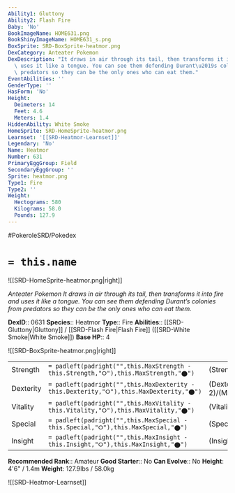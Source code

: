 ```yaml
---
Ability1: Gluttony
Ability2: Flash Fire
Baby: 'No'
BookImageName: HOME631.png
BookShinyImageName: HOME631_s.png
BoxSprite: SRD-BoxSprite-heatmor.png
DexCategory: Anteater Pokemon
DexDescription: "It draws in air through its tail, then transforms it into fire and\
  \ uses it like a tongue. You can see them defending Durant\u2019s colonies from\
  \ predators so they can be the only ones who can eat them."
EventAbilities: ''
GenderType: ''
HasForm: 'No'
Height:
  Deimeters: 14
  Feet: 4.6
  Meters: 1.4
HiddenAbility: White Smoke
HomeSprite: SRD-HomeSprite-heatmor.png
Learnset: '[[SRD-Heatmor-Learnset]]'
Legendary: 'No'
Name: Heatmor
Number: 631
PrimaryEggGroup: Field
SecondaryEggGroup: ''
Sprite: heatmor.png
Type1: Fire
Type2: ''
Weight:
  Hectograms: 580
  Kilograms: 58.0
  Pounds: 127.9
---
```


#PokeroleSRD/Pokedex

# `= this.name`

![[SRD-HomeSprite-heatmor.png|right]]

*Anteater Pokemon*
*It draws in air through its tail, then transforms it into fire and uses it like a tongue. You can see them defending Durant’s colonies from predators so they can be the only ones who can eat them.*

**DexID**:: 0631
**Species**:: Heatmor
**Type**:: Fire
**Abilities**:: [[SRD-Gluttony|Gluttony]] / [[SRD-Flash Fire|Flash Fire]] ([[SRD-White Smoke|White Smoke]])
**Base HP**:: 4

![[SRD-BoxSprite-heatmor.png|right]]

|           |                                                                                        |                                          |
| --------- | -------------------------------------------------------------------------------------- | ---------------------------------------- |
| Strength  | `= padleft(padright("",this.MaxStrength - this.Strength,"⭘"),this.MaxStrength,"⬤")`    | (Strength::3)/(MaxStrength::6)   |
| Dexterity | `= padleft(padright("",this.MaxDexterity - this.Dexterity,"⭘"),this.MaxDexterity,"⬤")` | (Dexterity:: 2)/(MaxDexterity::5) |
| Vitality  | `= padleft(padright("",this.MaxVitality - this.Vitality,"⭘"),this.MaxVitality,"⬤")`    | (Vitality::2)/(MaxVitality::4)   |
| Special   | `= padleft(padright("",this.MaxSpecial - this.Special,"⭘"),this.MaxSpecial,"⬤")`       | (Special::3)/(MaxSpecial::6)     |
| Insight   | `= padleft(padright("",this.MaxInsight - this.Insight,"⭘"),this.MaxInsight,"⬤")`       | (Insight::2)/(MaxInsight::4)     |

**Recommended Rank**:: Amateur
**Good Starter**:: No
**Can Evolve**:: No
**Height**: 4'6" / 1.4m
**Weight**: 127.9lbs / 58.0kg

![[SRD-Heatmor-Learnset]]